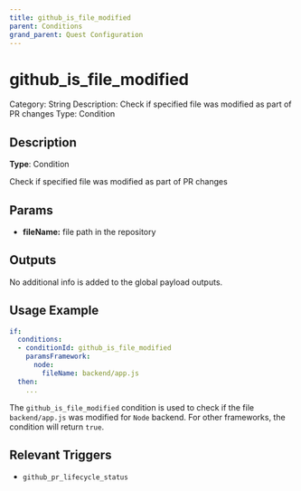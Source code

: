 ```yaml
---
title: github_is_file_modified
parent: Conditions
grand_parent: Quest Configuration
---
```


# github_is_file_modified

Category: String
Description: Check if specified file was modified as part of PR changes
Type: Condition

## Description

**Type**: Condition

Check if specified file was modified as part of PR changes

## Params

- **fileName:** file path in the repository

## Outputs

No additional info is added to the global payload outputs.

## Usage Example

```yaml
if:
  conditions:
  - conditionId: github_is_file_modified
    paramsFramework:
      node:
        fileName: backend/app.js
  then:
    ...
```

The `github_is_file_modified` condition is used to check if the file `backend/app.js` was modified for `Node` backend. For other frameworks, the condition will return `true`.

## Relevant Triggers

- `github_pr_lifecycle_status`
